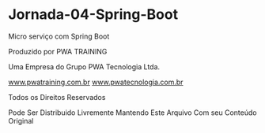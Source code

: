 # Jornada-04-Spring-Boot
Micro serviço com Spring Boot

Produzido por PWA TRAINING

Uma Empresa do Grupo PWA Tecnologia Ltda.

www.pwatraining.com.br
www.pwatecnologia.com.br

Todos os Direitos Reservados

Pode Ser Distribuido Livremente Mantendo Este Arquivo 
Com seu Conteúdo Original
